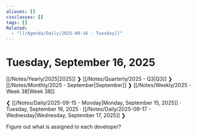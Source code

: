 ```yaml
---
aliases: []
cssclasses: []
tags: []
Related:
  - "[[/Agenda/Daily/2025-09-16 - Tuesday]]"
---
```

# Tuesday, September 16, 2025

[[/Notes/Yearly/2025|2025]] ❯ [[/Notes/Quarterly/2025 - Q3|Q3]] ❯ [[/Notes/Monthly/2025 - September|September]] ❯ [[/Notes/Weekly/2025 - Week 38|Week 38]]

❮ [[/Notes/Daily/2025-09-15 - Monday|Monday, September 15, 2025]] · Tuesday, September 16, 2025 · [[/Notes/Daily/2025-09-17 - Wednesday|Wednesday, September 17, 2025]] ❯

Figure out what is assigned to each developer?
